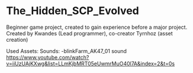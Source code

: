 # The_Hidden_SCP_Evolved

Beginner game project, created to gain experience before a major project.
Created by Kwandes (Lead programmer), co-creator Tyrnhoz (asset creation)

Used Assets:
Sounds: 
-blinkFarm_AK47_01 sound https://www.youtube.com/watch?v=iiUzUAjKXwg&list=LLmKjbMRT05eUwmrMuO40l7A&index=2&t=0s


